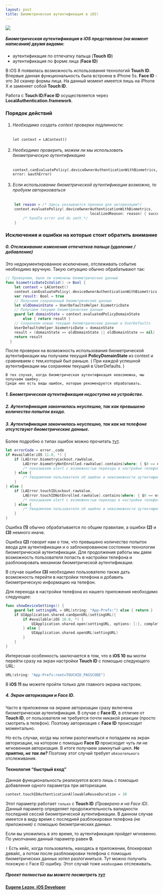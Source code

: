 ```yaml
---
layout: post
title: Биометрическая аутентификация в iOS!
---
```


![][LOGO]
##### Биометрическая аутентификация в iOS представлена (на момент написания) двумя видами:
* аутентификация по отпечатку пальца (**Touch ID**)
* аутентификация по форме лица (**Face ID**)

В iOS 8 появилась возможность использования технологий **Touch ID**. Впервые данная функциональность была встроена в iPhone 5s. 
**Face ID** - это 3d сканер формы лица. На данный момент имеется лишь на iPhone X и заменяет собой **Touch ID**.

Работа с **Touch ID**/**Face ID** осуществляется через **LocalAuthentication.framework**.

### Порядок действий
1. ###### Необходимо создать context проверки подлинности:

    ```let context = LAContext()```
2. ###### Необходимо проверить, можем ли мы использовать биометрическую аутентификацию 
    ```context.canEvaluatePolicy(.deviceOwnerAuthenticationWithBiometrics, error: &authError)```
3. ###### Если использование биометрической аутентификации возможно, то пробуем авторизоваться

``` swift
    let reason = /* Здесь указывается причина для авторизации*/
    context.evaluatePolicy(.deviceOwnerAuthenticationWithBiometrics,
                                       localizedReason: reason) { success, evaluateError in
    	/* handle error and do smth */
    }
```
    
### Исключения и ошибки на которые стоит обратить внимание

##### 0. Отслеживание изменения отпечатков пальца (удаление / добавление)
Это недокументированное исключение, отслеживать событие необходимо вручную.
Такую ситуацию обычно обрабатывают так:
``` swift
// Проверяем, были ли изменены биометрические данные
func biometricDateIsValid() -> Bool {
    let context = LAContext()
    context.canEvaluatePolicy(.deviceOwnerAuthenticationWithBiometrics, error: nil)
    var result: Bool = true
    // Получаем сохраненный биометрические данные
    let oldDomainState = UserDefaultsHelper.biometricDate
    // Получаем текущие биометрические данные
    guard let domainState = context.evaluatedPolicyDomainState
        else { return result }
    // Сохраняем новые текущие биометрические данные в UserDefaults
    UserDefaultsHelper.biometricDate = domainState
    result = (domainState == oldDomainState || oldDomainState == nil)
    return result
  }
```
После проверки на возможность использования биометрической аутентификации мы получаем текущий **PolicyDomainState** из context и сравниваем с тем,который был раньше. ( При каждой успешной аутентификации мы сохраняем текущий в UserDefaults. )

    В тех случая, когда биометрическая аутентификация невозможна, мы получаем ошибку. 
    Среди них есть виды ошибок, которые рекомендуется обрабатывать.

##### 1. Биометрическая аутентификация недоступна на устройстве.
##### 2. Аутентификация закончилась неуспешно, так как превышено количество попыток входа.
##### 3. Аутентификация закончилась неуспешно, так как на телефоне отсутствуют биометрические данные.
Более подробно о типах ошибок можно прочитать [тут][ERRORCODE].
``` swift
let errorCode = error._code
if #available(iOS 11.0, *) {
    if [LAError.biometryLockout.rawValue,
        LAError.biometryNotEnrolled.rawValue].contains(where: { $0 == errorCode }) {
        /* показываем alert с возможностью перехода в настройки телефона */
    } else {
        /* Уведомляем пользователя об ошибке и невозможности аутентификации*/
    }
} else {
    if [LAError.touchIDLockout.rawValue,
        LAError.touchIDNotEnrolled.rawValue].contains(where: { $0 == errorCode }) {
        /* показываем alert с возможностью перехода в настройки телефона */
    } else {
        /* Уведомляем пользователя об ошибке и невозможности аутентификации*/
    }
}
```
Ошибка **(1)** обычно обрабатывается по общим правилам, а ошибки **(2)**  и **(3)** немного иначе.

Ошибка **(2)** говорит нам о том, что превышено количество попыток ввода для аутентификации и о заблокированном состоянии технологии биометрической аутентификации. Для продолжения работы мы даем возможность пользователя попасть в настройки телефона и разблокировать механизм биометрической аутентификации.

В случае ошибки **(3)** необходимо пользователю также дать возможность перейти в настройки телефона и добавить биометрическую информацию на телефон.

Для перехода в настройки телефона из нашего приложения необходимо следующее:
``` swift
func showDeviceSettings() {
    guard let settingURL = URL(string: "App-Prefs:") else { return }    
    if UIApplication.shared.canOpenURL(settingURL){
        if #available(iOS 10.0, *) {
            UIApplication.shared.open(settingURL, options: [:], completionHandler: nil)
        } else {
            UIApplication.shared.openURL(settingURL)
        }
    }
}
```

Интересная особенность заключается в том, что в **iOS 10** вы могли перейти сразу на экран настройки **Touch ID** с помощью следующего URL:
``` swift 
URL(string: "App-Prefs:root=TOUCHID_PASSCODE") 
```
В **iOS 11** вы можете пройти только для главного экрана настроек.

##### 4. Экран авторизации и Face ID.

Часто в приложении на экране авторизации сразу включена биометрическая аутентификация. В случае c **Face ID**, в отличие от **Touch ID**, от пользователя не требуется почти никакой реакции (просто смотреть в телефон). Поэтому авторизация с **Face ID** происходит моментально. 

Но есть случаи, когда мы хотим разлогиниться и попадаем на экран авторизации,  на котором с помощью **Face ID** происходит чуть ли не мгновенная авторизация. В итоге получаем замкнутый цикл. ***Не приятно, не так ли?*** Поэтому этот случай требует `обязательного` отслеживания.

#### Технология “быстрый вход”

Данная функциональность реализуется всего лишь с помощью добавления одного параметра при авторизации.
``` swift
context.touchIDAuthenticationAllowableReuseDuration = 30
```
Этот параметр работает `только` с  **Touch ID** *(Проверено и на Face ID)*.
Данный параметр определяет продолжительность валидности последней сессий биометрической аутентификации. В данном случае имеется в виду время с последней разблокировки телефона *(не приложения)* с помощью биометрических данных.

Если вы уложились в это время, то аутентификация пройдет мгновенно.
По умолчанию данный параметр равен **0**.

`!` Есть кейс, когда пользователь, находясь в приложении, блокировал девайс, а потом после разблокировки телефона с помощью биометрических данных хотел разлогиниться. Тут можно получить похожую с Face ID ошибку. Этот случай тоже `необходимо` отслеживать.

##### Проект полностью вы можете посмотреть [тут][PROJECT]

[**Eugene Lezov, iOS Developer**][PROFILE_GITHUB]

[//]: # (These are reference links used in the body of this note and get stripped out when the markdown processor does its job. There is no need to format nicely because it shouldn't be seen. Thanks SO - http://stackoverflow.com/questions/4823468/store-comments-in-markdown-syntax)

   [LOGO]: <https://www.intego.com/mac-security-blog/wp-content/uploads/2017/10/Touch-ID-vs-Face-ID.png>
   [SOFA]: <https://stackoverflow.com/questions/25669172/ios8-touchid-detection-if-fingerprint-was-added>
   [ERRORCODE]: <https://developer.apple.com/documentation/localauthentication/laerror/code>
   [PROFILE_GITHUB]: <https://github.com/ELezov>
   [PROJECT]: <https://github.com/ELezov/iOS-BiometricLocalAuth/tree/develop>
